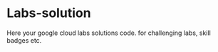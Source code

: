 # Labs-solution
Here your google cloud labs solutions code. for challenging labs, skill badges etc.

